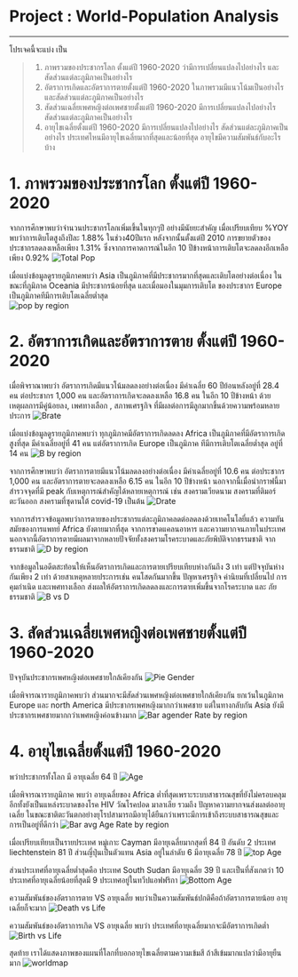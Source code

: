 # Project : World-Population Analysis 
---
โปรเจคนี้จะแบ่ง เป็น 
>1. ภาพรวมของประชากรโลก ตั้งแต่ปี 1960-2020 ว่ามีการเปลี่ยนแปลงไปอย่างไร และสัดส่วนแต่ละภูมิภาคเป็นอย่างไร
>2. อัตราการเกิดและอัตราการตายตั้งแต่ปี 1960-2020 ในภาพรวมมีแนวโน้มเป็นอย่างไร และสัดส่วนแต่ละภูมิภาคเป็นอย่างไร
>3. สัดส่วนเฉลี่ยเพศหญิงต่อเพศชายตั้งแต่ปี 1960-2020 มีการเปลี่ยนแปลงไปอย่างไร สัดส่วนแต่ละภูมิภาคเป็นอย่างไร
>4. อายุไขเฉลี่ยตั้งแต่ปี 1960-2020 มีการเปลี่ยนแปลงไปอย่างไร สัดส่วนแต่ละภูมิภาคเป็นอย่างไร ประเทศไหนมีอายุไขเฉลี่ยมากที่สุดและน้อยที่สุด อายุไขมีความสัมพันธ์กับอะไรบ้าง

# 1. ภาพรวมของประชากรโลก ตั้งแต่ปี 1960-2020

จากการศึกษาพบว่าจำนวนประชากรโลกเพิ่มเขึ้นในทุกๆปี อย่างมีนัยยะสำคัญ เมื่อเปรียบเทียบ %YOY พบว่าการเติบโตสูงถึงปีละ 1.88% ในช่วง40ปีแรก หลังจากนั้นตั้งแต่ปี 2010 
การขยายตัวของ ประชากรลดลงเหลือเพียง 1.31%  ซึ่งจากการคาดการณ์ในอีก 10 ปีข้างหน้าการเติบโตจะลดลงอีกเหลือเพียง 0.92%
![Total Pop](https://user-images.githubusercontent.com/122291438/227088731-0ea51568-5a06-4d26-ac12-a70d531a9e06.png)

เมื่อแบ่งข้อมูลดูรายภูมิภาคพบว่า Asia เป็นภูมิภาคที่มีประชากรมากที่สุดและเติบโตอย่างต่อเนื่อง ในขณะที่ภูมิภาค Oceania มีประชากรน้อยที่สุด และเมื่อมองในมุมการเติบโต
ของประชากร Europe เป็นภูมิภาคทีมีการเติบโตเฉลี่ยต่ำสุด  
![pop by region](https://user-images.githubusercontent.com/122291438/227098158-2e278cee-cd44-4d1a-8d09-90d6232c5490.png)

# 2. อัตราการเกิดและอัตราการตาย ตั้งแต่ปี 1960-2020

เมื่อพิจราณาพบว่า อัตราการเกิดมีแนวโน้มลดลงอย่างต่อเนื่อง มีค่าเฉลี่ย 60 ปีย้อนหลังอยู่ที่ 28.4 คน ต่อประชากร 1,000 คน และอัตราการเกิดจะลดลงเหลือ 16.8 คน 
ในอีก 10 ปีข้างหน้า ด้วยเหตุผลการมีคู่น้อยลง, เพศทางเลือก , สภาพเศรฐกิจ ที่มีผลต่อการมีลูกมากขึ้นด้วยความพร้อมหลายประการ
![Brate](https://user-images.githubusercontent.com/122291438/227088727-138fd4c8-a15d-4606-b191-136fe2727d5d.png)

เมื่อแบ่งข้อมูลดูรายภูมิภาคพบว่า ทุกภูมิภาคมีอัตราการเกิดลดลง Africa เป็นภูมิภาคที่มีอัตราการเกิดสูงที่สุด มีค่าเฉลี่ยอยู่ที่ 41 คน แต่อัตราการเกิด Europe เป็นภูมิภาค
ทีมีการเติบโตเฉลี่ยต่ำสุด อยู่ที่ 14 คน
![B by region](https://user-images.githubusercontent.com/122291438/227096867-7401f867-7f7d-473d-9458-f52164d05bb4.png)

จากการศึกษาพบว่า อัตราการตายมีแนวโน้มลดลงอย่างต่อเนื่อง มีค่าเฉลี่ยอยู่ที่ 10.6 คน ต่อประชากร 1,000 คน และอัตราการตายจะลดลงเหลือ 6.15 คน ในอีก 10 ปีข้างหน้า
นอกจากนี้เมื่อนำกราฟนี้มาสำรวจจุดที่มี peak กับเหตุการณ์สำคัญได้หลายเหตุการณ์ เช่น สงครามเวียดนาม สงครามที่ติมอร์ตะวันออก สงครามที่ซุดานใต้ covid-19 เป็นต้น
![Drate](https://user-images.githubusercontent.com/122291438/227088738-3773bab7-d5a6-4eef-b32b-c2f66a94d42b.png)

จากการสำรวจข้อมูลพบว่าการตายของประชากรแต่ละภูมิภาคลดต่อลดลงด้วยเทคโนโลยี่แล้ว ความทันสมัยของการแพทย์ Africa ยังตายมากที่สุด จากการขาดแคลนอาหาร 
และความยากจนภายในประเทศ นอกจากนี้อัตราการตายมีผลมาจากหลายปัจจัยทั้งสงครามโรคระบาดและภัยพิบัติจากธรรมชาติ จากธรรมชาติ
![D by region](https://user-images.githubusercontent.com/122291438/227096880-e0422956-ddd5-488a-b5a5-6888ff5d7967.png)

จากข้อมูลในอดีตสะท้อนให้เห็นอัตราการเกิดและการตายเปรียบเทียบห่างกันถึง 3 เท่า แต่ปัจจุบันห่างกันเพียง 2 เท่า ด้วยสาเหตุหลายประการเช่น  คนโสดกันมากขึ้น ปัญหาเศรฐกิจ
ค่านิยมที่เปลี่ยนไป การคุมกำเนิด และเพศทางเลือก ส่งผลให้อัตราการเกิดลดลงและการตายเพิ่มขึ้นจากโรคระบาด และ ภัยธรรมชาติ
![B vs D](https://user-images.githubusercontent.com/122291438/227088751-73970e20-490f-4014-af7f-0bf96f46e332.png)

# 3. สัดส่วนเฉลี่ยเพศหญิงต่อเพศชายตั้งแต่ปี 1960-2020

ปัจจุบันประชากรเพศหญิงต่อเพศชายใกล้เคียงกัน
![Pie Gender](https://user-images.githubusercontent.com/122291438/226841529-3fdeff5f-b030-4916-a63f-ab9d25bf53df.png)

เมื่อพิจารณารายภูมิภาคพบว่า ส่วนมากจะมีสัดส่วนเพศหญิงต่อเพศชายใกล้เคียงกัน ยกเว้นในภูมิภาค Europe และ north America มีประชากรเพศหญิงมากกว่าเพศชาย 
แต่ในทางกลับกัน Asia ยังมีประชากรเพศชายมากกว่าเพศหญิงค่อนข้างมาก
![Bar agender Rate by region](https://user-images.githubusercontent.com/122291438/227100198-62654ce8-a108-4668-a4eb-55d4fe0c1512.png)

# 4. อายุไขเฉลี่ยตั้งแต่ปี 1960-2020

พว่าประชากรทั้งโลก มี อายุเฉลี่ย 64 ปี
![Age](https://user-images.githubusercontent.com/122291438/227088774-b5d0171a-2eed-49e1-975a-6d784ccb2df2.png)

เมื่อพิจารณารายภูมิภาค พบว่า อายุเฉลี่ยของ Africa ต่ำที่สุดเพราะระบบสาธารณสุขที่ยังไม่ครอบคลุมอีกทั้งยังเป็นแหล่งระบาดของโรค HIV วัณโรคปอด มาลาเลีย รวมถึง
ปัญหาความยากจนส่งผลต่ออายุเฉลี่ย ในขณะชาติตะวันตกอย่างยุโรปสามารถมีอายุได้ยืนกว่าเพราะมีการเข้าถึงระบบสาธารณสุขและการเป็นอยู่ที่ดีกว่า
![Bar avg Age Rate by region](https://user-images.githubusercontent.com/122291438/226841302-53ac5e26-41f4-4791-a240-b4d6a45bdedf.jpg)

เมื่อเปรียบเทียบเป็นรายประเทศ หมู่เกาะ Cayman มีอายุเฉลี่ยมากสุดที่ 84 ปี อันดับ 2 ประเทศ liechtenstein 81 ปี ส่วนญี่ปุ่นเป็นตัวแทน Asia อยู่ในลำดับ 6 มีอายุเฉลี่ย 78 ปี 
![top Age](https://user-images.githubusercontent.com/122291438/226861448-3c448641-bb5c-4b88-89b2-a3b5d4ac8abc.png)

ส่วนประเทศที่อายุเฉลี่ยต่ำสุดคือ ประเทศ South Sudan มีอายุเฉลี่ย 39 ปี และเป็นที่สังเกตว่า 10 ประเทศที่อายุเฉลี่ยน้อยที่สุดมี 9 ประเทศอยู่ในทวีปแอฟฟริกา
![Bottom Age](https://user-images.githubusercontent.com/122291438/226861466-611cac6c-dd48-485b-9894-c2e175577ee3.png)

ความสัมพันธ์ของอัตราการตาย VS อายุเฉลี่ย พบว่าเป็นความสัมพันธ์ปกติคือถ้าอัตราการตายน้อย อายุเฉลี่ยก็จะมาก
![Death vs Life](https://user-images.githubusercontent.com/122291438/226864809-d5ac805d-dba0-4f17-bcde-deda50673e5f.png)

ความสัมพันธ์ของอัตราการเกิด VS อายุเฉลี่ย พบว่า ประเทศที่อายุเฉลี่ยมากจะมีอัตราการเกิดต่ำ
![Birth vs Life](https://user-images.githubusercontent.com/122291438/226864820-a5657b6f-5469-4256-8c19-eeee20693d7f.png)

สุดท้าย เราได้แสดงภาพของแผนที่โลกที่บอกอายุไขเฉลี่ยตามความเข้มสี ถ้าสีเข้มมากแปลว่ามีอายุยืนมาก
![worldmap](https://user-images.githubusercontent.com/122291438/227104224-09a22b20-8376-482f-833d-2cbed519234e.png)

